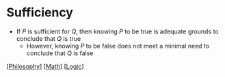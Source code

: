 # Sufficiency

- If $P$ is sufficient for $Q$, then knowing $P$ to be true is adequate grounds to conclude that $Q$ is true
  - However, knowing $P$ to be false does not meet a minimal need to conclude that $Q$ is false

[[Philosophy]] [[Math]] [[Logic]]

[//begin]: # "Autogenerated link references for markdown compatibility"
[Philosophy]: philosophy "Philosophy"
[Math]: math "Math"
[Logic]: logic "Logic"
[//end]: # "Autogenerated link references"